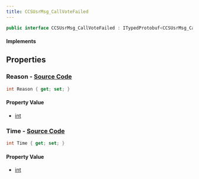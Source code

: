 ```yaml
---
title: CCSUsrMsg_CallVoteFailed
---
```


```csharp
public interface CCSUsrMsg_CallVoteFailed : ITypedProtobuf<CCSUsrMsg_CallVoteFailed>, INativeHandle, INetMessage<CCSUsrMsg_CallVoteFailed>, IDisposable
```

#### Implements

## Properties

### **Reason** - [Source Code](https://github.com/swiftly-solution/swiftlys2/blob/main/managed/src/SwiftlyS2.Generated/Protobufs/Interfaces/CCSUsrMsg_CallVoteFailed.cs#L18)

```csharp
int Reason { get; set; }
```

#### Property Value

- [int](https://learn.microsoft.com/dotnet/api/system.int32)

### **Time** - [Source Code](https://github.com/swiftly-solution/swiftlys2/blob/main/managed/src/SwiftlyS2.Generated/Protobufs/Interfaces/CCSUsrMsg_CallVoteFailed.cs#L21)

```csharp
int Time { get; set; }
```

#### Property Value

- [int](https://learn.microsoft.com/dotnet/api/system.int32)

